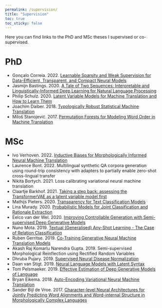 ```yaml
---
permalink: /supervision/
title: "Supervision"
toc: true
toc_sticky: false
---
```


Here you can find links to the PhD and MSc theses I supervised or co-supervised. 

# PhD

* Gonçalo Correia. 2022. [Learnable Sparsity and Weak Supervision for Data-Efficient, Transparent, and Compact Neural Models](https://www.goncalomcorreia.com/phd-thesis.pdf)
* Jasmijn Bastings. 2020. [A Tale of Two Sequences: Interpretable and Linguistically-Informed Deep Learning for Natural Language Processing](https://pure.uva.nl/ws/files/50791671/Thesis.pdf)
* Philip Schulz. 2020. [Latent Variable Models for Machine Translation and How to Learn Them](https://pure.uva.nl/ws/files/48239873/Thesis.pdf)
* Joachim Daiber. 2018. [Typologically Robust Statistical Machine Translation](https://pure.uva.nl/ws/files/22104792/Thesis.pdf)
* Miloš Stanojević. 2017. [Permutation Forests for Modeling Word Order in Machine Translation](https://pure.uva.nl/ws/files/19494854/Thesis.pdf)

# MSc

* Ivo Verhoven. 2022. [Inductive Biases for Morphologically Informed Neural Machine Translation](https://dspace.uba.uva.nl/server/api/core/bitstreams/82ce7c66-56e2-4c15-b026-65006676861d/content)
* Laurence Bont. 2022. Multilingual synthetic QA corpora generation using round-trip consistency with adapters to partially enable zero-shot cross-lingual transfer
* Nikita Bortych. 2021. Loss calibrating variational neural machine translation
* Claartje Barkhof. 2021. [Taking a step back: assessing the TransformerVAE as a latent variable model first](https://scripties.uba.uva.nl/search?id=723211)
* Mathijs Pieters. 2020. [Transparency for Text Classification Models](https://scripties.uba.uva.nl/search?id=715758)
* Lina Murady. 2020. [Probabilistic Models for Joint Classification and Rationale Extraction](https://scripties.uba.uva.nl/search?id=708925)
* Eelco van der Wel. 2020. [Improving Controllable Generation with Semi-supervised Deep Generative Models](https://scripties.uba.uva.nl/search?id=715805)
* Nuno Mota. 2019. [Textual (Generalised) Any-Shot Learning - The Case of Relation Classification](https://scripties.uba.uva.nl/search?id=713970)
* Ruben Gerritse. 2019. [Co-Training Generative Neural Machine Translation Models](https://scripties.uba.uva.nl/search?id=714436)
* Akash Raj Komarlu Narendra Gupta. 2019. Semi-supervised Morphological Reinflection using Rectified Random Variables
* Dhruba Pujary. 2019. [Supervised Neural Disease Normalization](https://scripties.uba.uva.nl/search?id=714432)
* Daan van Stigt. 2019. [Neural Language Models with Latent Syntax](https://eprints.illc.uva.nl/id/eprint/1683/1/MoL-2019-02.text.pdf)
* Tom Pelsmaeker. 2019. [Effective Estimation of Deep Generative Models of Language](https://scripties.uba.uva.nl/search?id=679150)
* Bryan Eikema. 2018. [Auto-Encoding Variational Neural Machine Translation](https://scripties.uba.uva.nl/search?id=665650)
* Sander Bijl de Vroe. 2017. [Character-level Neural Architectures for Jointly Predicting Word Alignments and Word-internal Structure in Morphologically Complex Languages](http://dspace.library.uu.nl/handle/1874/354704)

